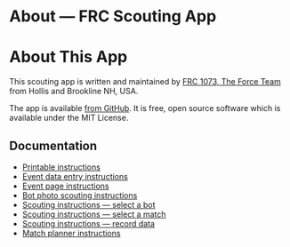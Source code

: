 About — FRC Scouting App
========================

# About This App

This scouting app is written and maintained by [FRC 1073, The Force Team](https://www.frc1073.org/) from Hollis and Brookline NH, USA.

The app is available [from GitHub](https://github.com/FRCTeam1073-TheForceTeam/webscout). It is free, open source software which is available under the MIT License.

## Documentation

 - [Printable instructions](/printable-instructions.html)
 - [Event data entry instructions](/event-table-instructions.html)
 - [Event page instructions](/event-instructions.html)
 - [Bot photo scouting instructions](/bot-photos-instructions.html)
 - [Scouting instructions — select a bot](/scouting-select-bot-instructions.html)
 - [Scouting instructions — select a match](/scouting-select-match-instructions.html)
 - [Scouting instructions — record data](/2022/scouting-instructions.html)
 - [Match planner instructions](/planner-instructions.html)
